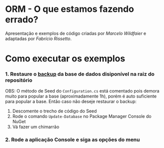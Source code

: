 # ORM - O que estamos fazendo errado?

Apresentação e exemplos de código criadas por *Marcelo Wildfaier* e adaptadas por *Fabrício Rissetto*.

# Como executar os exemplos

### 1. Restaure o [backup](https://github.com/fabriciorissetto/ORM-CommonMistakes/blob/master/BancoDeDadosExemplo_Backup.rar) da base de dados disiponível na raiz do repositório

OBS: O método de Seed do `Configuration.cs` está comentado pois demora muito para popular a base (aproximadamente 1h), porém é auto suficiente para popular a base. Então caso não deseje restaurar o backup: 

1. Descomente o trecho de código do Seed
2. Rode o comando `Update-Database` no Package Manager Console do NuGet
3. Vá fazer um chimarrão

### 2. Rode a aplicação Console e siga as opções do menu

